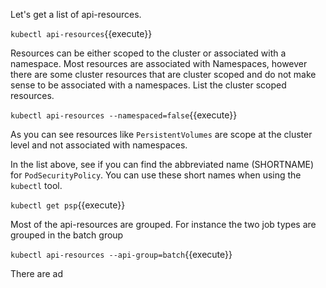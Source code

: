 Let's get a list of api-resources.

`kubectl api-resources`{{execute}}

Resources can be either scoped to the cluster or associated with a namespace. Most resources are associated with Namespaces, however there are some cluster resources that are cluster scoped and do not make sense to be associated with a namespaces. List the cluster scoped resources.

`kubectl api-resources --namespaced=false`{{execute}}

As you can see resources like `PersistentVolumes` are scope at the cluster level and not associated with namespaces.

In the list above, see if you can find the abbreviated name (SHORTNAME) for `PodSecurityPolicy`. You can use these short names when using the `kubectl` tool.

`kubectl get psp`{{execute}}

Most of the api-resources are grouped. For instance the two job types are grouped in the batch group

`kubectl api-resources --api-group=batch`{{execute}}

There are ad
